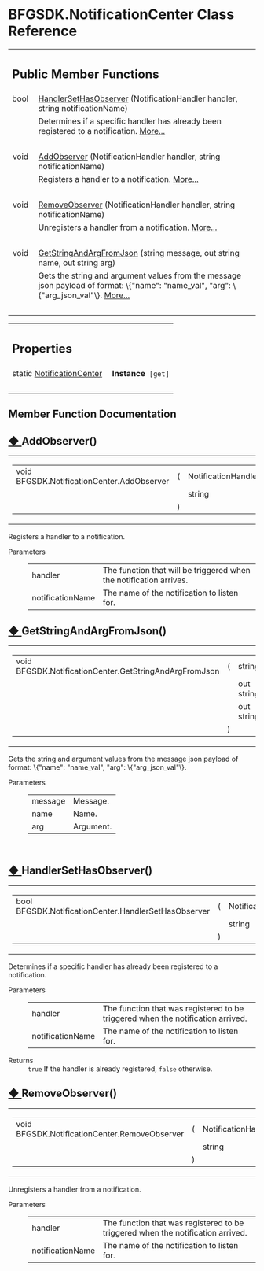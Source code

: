 # BFGSDK.NotificationCenter Class Reference

<div class="contents"><table class="memberdecls"><tr class="heading"><td colspan="2"><h2 class="groupheader"><a id="pub-methods" name="pub-methods"></a> Public Member Functions</h2></td></tr><tr class="memitem:a1fcfa65a8103a070b23680e652221454"><td class="memItemLeft" align="right" valign="top">bool&#160;</td><td class="memItemRight" valign="bottom"><a class="el" href="class_b_f_g_s_d_k_1_1_notification_center.html#a1fcfa65a8103a070b23680e652221454">HandlerSetHasObserver</a> (NotificationHandler handler, string notificationName)</td></tr><tr class="memdesc:a1fcfa65a8103a070b23680e652221454"><td class="mdescLeft">&#160;</td><td class="mdescRight">Determines if a specific handler has already been registered to a notification.  <a href="class_b_f_g_s_d_k_1_1_notification_center.html#a1fcfa65a8103a070b23680e652221454">More...</a><br /></td></tr><tr class="separator:a1fcfa65a8103a070b23680e652221454"><td class="memSeparator" colspan="2">&#160;</td></tr><tr class="memitem:a7ac8e5faefe112dedfb5e46ad0e98677"><td class="memItemLeft" align="right" valign="top">void&#160;</td><td class="memItemRight" valign="bottom"><a class="el" href="class_b_f_g_s_d_k_1_1_notification_center.html#a7ac8e5faefe112dedfb5e46ad0e98677">AddObserver</a> (NotificationHandler handler, string notificationName)</td></tr><tr class="memdesc:a7ac8e5faefe112dedfb5e46ad0e98677"><td class="mdescLeft">&#160;</td><td class="mdescRight">Registers a handler to a notification.  <a href="class_b_f_g_s_d_k_1_1_notification_center.html#a7ac8e5faefe112dedfb5e46ad0e98677">More...</a><br /></td></tr><tr class="separator:a7ac8e5faefe112dedfb5e46ad0e98677"><td class="memSeparator" colspan="2">&#160;</td></tr><tr class="memitem:a1b11ee61b869697bdd2610652d8778cf"><td class="memItemLeft" align="right" valign="top">void&#160;</td><td class="memItemRight" valign="bottom"><a class="el" href="class_b_f_g_s_d_k_1_1_notification_center.html#a1b11ee61b869697bdd2610652d8778cf">RemoveObserver</a> (NotificationHandler handler, string notificationName)</td></tr><tr class="memdesc:a1b11ee61b869697bdd2610652d8778cf"><td class="mdescLeft">&#160;</td><td class="mdescRight">Unregisters a handler from a notification.  <a href="class_b_f_g_s_d_k_1_1_notification_center.html#a1b11ee61b869697bdd2610652d8778cf">More...</a><br /></td></tr><tr class="separator:a1b11ee61b869697bdd2610652d8778cf"><td class="memSeparator" colspan="2">&#160;</td></tr><tr class="memitem:a795b1c8431fea9d22e90203034d93d3b"><td class="memItemLeft" align="right" valign="top">void&#160;</td><td class="memItemRight" valign="bottom"><a class="el" href="class_b_f_g_s_d_k_1_1_notification_center.html#a795b1c8431fea9d22e90203034d93d3b">GetStringAndArgFromJson</a> (string message, out string name, out string arg)</td></tr><tr class="memdesc:a795b1c8431fea9d22e90203034d93d3b"><td class="mdescLeft">&#160;</td><td class="mdescRight">Gets the string and argument values from the message json payload of format: \{"name": "name_val", "arg": \{"arg_json_val"\}.  <a href="class_b_f_g_s_d_k_1_1_notification_center.html#a795b1c8431fea9d22e90203034d93d3b">More...</a><br /></td></tr><tr class="separator:a795b1c8431fea9d22e90203034d93d3b"><td class="memSeparator" colspan="2">&#160;</td></tr></table><table class="memberdecls"><tr class="heading"><td colspan="2"><h2 class="groupheader"><a id="properties" name="properties"></a> Properties</h2></td></tr><tr class="memitem:ac931888ef05b30cd4a7eac1f40676da7"><td class="memItemLeft" align="right" valign="top"><a id="ac931888ef05b30cd4a7eac1f40676da7" name="ac931888ef05b30cd4a7eac1f40676da7"></a> static <a class="el" href="class_b_f_g_s_d_k_1_1_notification_center.html">NotificationCenter</a>&#160;</td><td class="memItemRight" valign="bottom"><b>Instance</b><code> [get]</code></td></tr><tr class="separator:ac931888ef05b30cd4a7eac1f40676da7"><td class="memSeparator" colspan="2">&#160;</td></tr></table><h2 class="groupheader">Member Function Documentation</h2><a id="a7ac8e5faefe112dedfb5e46ad0e98677" name="a7ac8e5faefe112dedfb5e46ad0e98677"></a><h2 class="memtitle"><span class="permalink"><a href="#a7ac8e5faefe112dedfb5e46ad0e98677">&#9670;&nbsp;</a></span>AddObserver()</h2><div class="memitem"><div class="memproto"><table class="mlabels"><tr><td class="mlabels-left"><table class="memname"><tr><td class="memname">void BFGSDK.NotificationCenter.AddObserver </td><td>(</td><td class="paramtype">NotificationHandler&#160;</td><td class="paramname"><em>handler</em>, </td></tr><tr><td class="paramkey"></td><td></td><td class="paramtype">string&#160;</td><td class="paramname"><em>notificationName</em>&#160;</td></tr><tr><td></td><td>)</td><td></td><td></td></tr></table></td><td class="mlabels-right"><span class="mlabels"><span class="mlabel">inline</span></span></td></tr></table></div><div class="memdoc">Registers a handler to a notification. <dl class="params"><dt>Parameters</dt><dd><table class="params"><tr><td class="paramname">handler</td><td>The function that will be triggered when the notification arrives.</td></tr><tr><td class="paramname">notificationName</td><td>The name of the notification to listen for.</td></tr></table></dd></dl></div></div><a id="a795b1c8431fea9d22e90203034d93d3b" name="a795b1c8431fea9d22e90203034d93d3b"></a><h2 class="memtitle"><span class="permalink"><a href="#a795b1c8431fea9d22e90203034d93d3b">&#9670;&nbsp;</a></span>GetStringAndArgFromJson()</h2><div class="memitem"><div class="memproto"><table class="mlabels"><tr><td class="mlabels-left"><table class="memname"><tr><td class="memname">void BFGSDK.NotificationCenter.GetStringAndArgFromJson </td><td>(</td><td class="paramtype">string&#160;</td><td class="paramname"><em>message</em>, </td></tr><tr><td class="paramkey"></td><td></td><td class="paramtype">out string&#160;</td><td class="paramname"><em>name</em>, </td></tr><tr><td class="paramkey"></td><td></td><td class="paramtype">out string&#160;</td><td class="paramname"><em>arg</em>&#160;</td></tr><tr><td></td><td>)</td><td></td><td></td></tr></table></td><td class="mlabels-right"><span class="mlabels"><span class="mlabel">inline</span></span></td></tr></table></div><div class="memdoc">Gets the string and argument values from the message json payload of format: \{"name": "name_val", "arg": \{"arg_json_val"\}. <dl class="params"><dt>Parameters</dt><dd><table class="params"><tr><td class="paramname">message</td><td>Message.</td></tr><tr><td class="paramname">name</td><td>Name.</td></tr><tr><td class="paramname">arg</td><td>Argument.</td></tr></table></dd></dl><br  /></div></div><a id="a1fcfa65a8103a070b23680e652221454" name="a1fcfa65a8103a070b23680e652221454"></a><h2 class="memtitle"><span class="permalink"><a href="#a1fcfa65a8103a070b23680e652221454">&#9670;&nbsp;</a></span>HandlerSetHasObserver()</h2><div class="memitem"><div class="memproto"><table class="mlabels"><tr><td class="mlabels-left"><table class="memname"><tr><td class="memname">bool BFGSDK.NotificationCenter.HandlerSetHasObserver </td><td>(</td><td class="paramtype">NotificationHandler&#160;</td><td class="paramname"><em>handler</em>, </td></tr><tr><td class="paramkey"></td><td></td><td class="paramtype">string&#160;</td><td class="paramname"><em>notificationName</em>&#160;</td></tr><tr><td></td><td>)</td><td></td><td></td></tr></table></td><td class="mlabels-right"><span class="mlabels"><span class="mlabel">inline</span></span></td></tr></table></div><div class="memdoc">Determines if a specific handler has already been registered to a notification. <dl class="params"><dt>Parameters</dt><dd><table class="params"><tr><td class="paramname">handler</td><td>The function that was registered to be triggered when the notification arrived. </td></tr><tr><td class="paramname">notificationName</td><td>The name of the notification to listen for. </td></tr></table></dd></dl><dl class="section return"><dt>Returns</dt><dd><code>true</code> If the handler is already registered, <code>false</code> otherwise. </dd></dl></div></div><a id="a1b11ee61b869697bdd2610652d8778cf" name="a1b11ee61b869697bdd2610652d8778cf"></a><h2 class="memtitle"><span class="permalink"><a href="#a1b11ee61b869697bdd2610652d8778cf">&#9670;&nbsp;</a></span>RemoveObserver()</h2><div class="memitem"><div class="memproto"><table class="mlabels"><tr><td class="mlabels-left"><table class="memname"><tr><td class="memname">void BFGSDK.NotificationCenter.RemoveObserver </td><td>(</td><td class="paramtype">NotificationHandler&#160;</td><td class="paramname"><em>handler</em>, </td></tr><tr><td class="paramkey"></td><td></td><td class="paramtype">string&#160;</td><td class="paramname"><em>notificationName</em>&#160;</td></tr><tr><td></td><td>)</td><td></td><td></td></tr></table></td><td class="mlabels-right"><span class="mlabels"><span class="mlabel">inline</span></span></td></tr></table></div><div class="memdoc">Unregisters a handler from a notification. <dl class="params"><dt>Parameters</dt><dd><table class="params"><tr><td class="paramname">handler</td><td>The function that was registered to be triggered when the notification arrived. </td></tr><tr><td class="paramname">notificationName</td><td>The name of the notification to listen for. </td></tr></table></dd></dl></div></div></div> 
